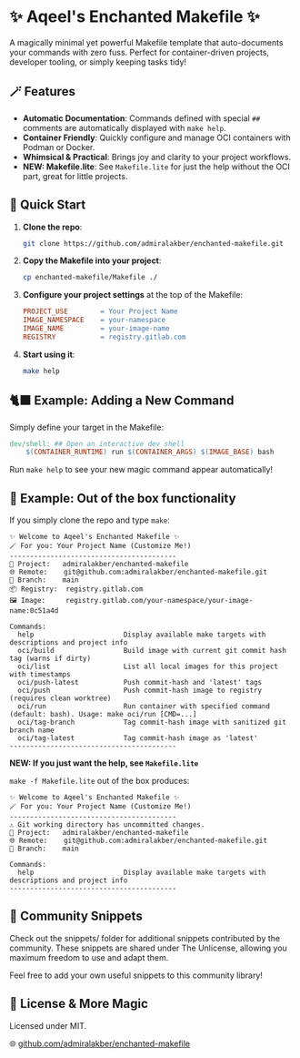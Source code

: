 # ✨ Aqeel's Enchanted Makefile ✨

A magically minimal yet powerful Makefile template that auto-documents your commands with zero fuss. Perfect for container-driven projects, developer tooling, or simply keeping tasks tidy!

## 🪄 Features

- **Automatic Documentation**: Commands defined with special `##` comments are automatically displayed with `make help`.
- **Container Friendly**: Quickly configure and manage OCI containers with Podman or Docker.
- **Whimsical & Practical**: Brings joy and clarity to your project workflows.
- **NEW: Makefile.lite**: See `Makefile.lite` for just the help without the OCI part, great for little projects.

## 🚀 Quick Start

1. **Clone the repo**:
   ```bash
   git clone https://github.com/admiralakber/enchanted-makefile.git
   ```

2. **Copy the Makefile into your project**:
   ```bash
   cp enchanted-makefile/Makefile ./
   ```

3. **Configure your project settings** at the top of the Makefile:

   ```makefile
   PROJECT_USE        = Your Project Name
   IMAGE_NAMESPACE    = your-namespace
   IMAGE_NAME         = your-image-name
   REGISTRY           = registry.gitlab.com
   ```

4. **Start using it**:
   ```bash
   make help
   ```

## 🐈‍⬛ Example: Adding a New Command

Simply define your target in the Makefile:

```makefile
dev/shell: ## Open an interactive dev shell
	$(CONTAINER_RUNTIME) run $(CONTAINER_ARGS) $(IMAGE_BASE) bash
```

Run `make help` to see your new magic command appear automatically!

## 🚀 Example: Out of the box functionality

If you simply clone the repo and type `make`:

```
✨ Welcome to Aqeel's Enchanted Makefile ✨
🪄 For you: Your Project Name (Customize Me!)
-----------------------------------------
📂 Project:   admiralakber/enchanted-makefile
🌐 Remote:    git@github.com:admiralakber/enchanted-makefile.git
🌿 Branch:    main
📦 Registry:  registry.gitlab.com
🖼 Image:     registry.gitlab.com/your-namespace/your-image-name:0c51a4d

Commands:
  help                      Display available make targets with descriptions and project info
  oci/build                 Build image with current git commit hash tag (warns if dirty)
  oci/list                  List all local images for this project with timestamps
  oci/push-latest           Push commit-hash and 'latest' tags
  oci/push                  Push commit-hash image to registry (requires clean worktree)
  oci/run                   Run container with specified command (default: bash). Usage: make oci/run [CMD=...]
  oci/tag-branch            Tag commit-hash image with sanitized git branch name
  oci/tag-latest            Tag commit-hash image as 'latest'
-----------------------------------------
```

**NEW: If you just want the help, see `Makefile.lite`**

`make -f Makefile.lite` out of the box produces:

```
✨ Welcome to Aqeel's Enchanted Makefile ✨
🪄 For you: Your Project Name (Customize Me!)
-----------------------------------------
⚠ Git working directory has uncommitted changes.
📂 Project:   admiralakber/enchanted-makefile
🌐 Remote:    git@github.com:admiralakber/enchanted-makefile.git
🌿 Branch:    main

Commands:
  help                      Display available make targets with descriptions and project info
-----------------------------------------
```

## 🌟 Community Snippets

Check out the snippets/ folder for additional snippets contributed by the community. These snippets are shared under The Unlicense, allowing you maximum freedom to use and adapt them.

Feel free to add your own useful snippets to this community library!

## 📖 License & More Magic

Licensed under MIT.

🌐 [github.com/admiralakber/enchanted-makefile](https://github.com/admiralakber/enchanted-makefile)

